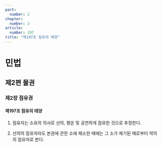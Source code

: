 ```yaml
---
part:
  number: 2
chapter:
  number: 2
article:
  number: 197
title: "제197조 점유의 태양"
---
```

# 민법

## 제2편 물권

### 제2장 점유권

#### 제197조 점유의 태양

1. 점유자는 소유의 의사로 선의, 평온 및 공연하게 점유한 것으로 추정한다.

2. 선의의 점유자라도 본권에 관한 소에 패소한 때에는 그 소가 제기된 때로부터 악의의 점유자로 본다.
